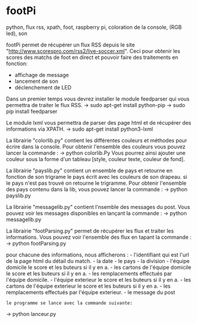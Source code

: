 # footPi
python, flux rss, xpath, foot, raspberry pi, coloration de la console,  (RGB led), son 

footPi permet de récupérer un flux RSS depuis le site "http://www.scorespro.com/rss2/live-soccer.xml".
Ceci pour obtenir les scores des matchs de foot en direct et pouvoir faire des traitements en fonction:
- affichage de message 
- lancement de son 
- déclenchement de LED


Dans un premier temps vous devrez installer le module feedparser qui vous permettra de traiter le flux RSS.
-> sudo apt-get install python-pip
-> sudo pip install feedparser


Le module lxml vous permettra de parser des page html et de récupérer des informations via XPATH.
-> sudo apt-get install python3-lxml


La librairie "colorlib.py" contient les différentes couleurs et méthodes pour écrire dans la console.
Pour obtenir l'ensemble des couleurs vous pouvez lancer la commande :
-> python colorlib.Py
Vous pourrez ainsi ajouter une couleur sous la forme d'un tableau [style, couleur texte, couleur de fond].


La librairie "payslib.py" contient un ensemble de pays et retourne en fonction de son trigrame le pays écrit avec les couleurs de son drapeau.
si le pays n'est pas trouvé on retourne le trigramme.
Pour obtenir l'ensemble des pays contenu dans la lib, vous pouvez lancer la commande :
-> python payslib.py


La librairie "messagelib.py" contient l'nsemble des messages du post. Vous pouvez voir les messages disponibles en lançant la commande :
-> python messagelib.py


La librairie "footParsing.py" permet de récupérer les flux et traiter les informations.
Vous pouvez voir l'ensemble des flux en tapant la commande :
-> python footParsing.py


pour chacune des informations, nous afficherons :
	- l'identifiant qui est l'url de la page html du détail du match.
	- la date
	- le pays
	- la division
	- l'équipe domicile le score et les buteurs si il y en a.
	- les cartons de l'équipe domicile le score et les buteurs si il y en a.
	- les remplacements effectués par l'équipe domicile.
	- l'équipe exterieur le score et les buteurs si il y en a.
	- les cartons de l'équipe exterieur le score et les buteurs si il y en a.
	- les remplacements effectués par l'équipe exterieur.
	- le message du post

	le programme se lance avec la commande suivante:
  -> python lanceur.py
  


